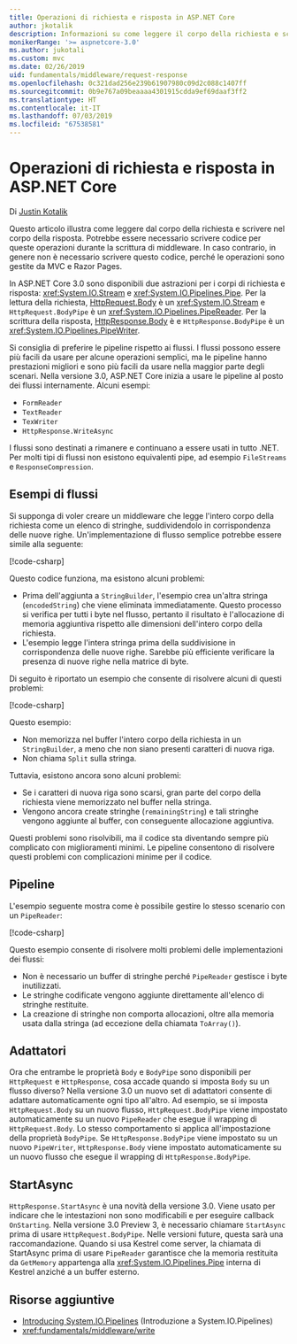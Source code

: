 ```yaml
---
title: Operazioni di richiesta e risposta in ASP.NET Core
author: jkotalik
description: Informazioni su come leggere il corpo della richiesta e scrivere il corpo della risposta in ASP.NET Core.
monikerRange: '>= aspnetcore-3.0'
ms.author: jukotali
ms.custom: mvc
ms.date: 02/26/2019
uid: fundamentals/middleware/request-response
ms.openlocfilehash: 0c321dad256e239b61907980c09d2c088c1407ff
ms.sourcegitcommit: 0b9e767a09beaaaa4301915cdda9ef69daaf3ff2
ms.translationtype: HT
ms.contentlocale: it-IT
ms.lasthandoff: 07/03/2019
ms.locfileid: "67538581"
---
```

# <a name="request-and-response-operations-in-aspnet-core"></a>Operazioni di richiesta e risposta in ASP.NET Core

Di [Justin Kotalik](https://github.com/jkotalik)

Questo articolo illustra come leggere dal corpo della richiesta e scrivere nel corpo della risposta. Potrebbe essere necessario scrivere codice per queste operazioni durante la scrittura di middleware. In caso contrario, in genere non è necessario scrivere questo codice, perché le operazioni sono gestite da MVC e Razor Pages.

In ASP.NET Core 3.0 sono disponibili due astrazioni per i corpi di richiesta e risposta: <xref:System.IO.Stream> e <xref:System.IO.Pipelines.Pipe>. Per la lettura della richiesta, [HttpRequest.Body](xref:Microsoft.AspNetCore.Http.HttpRequest.Body) è un <xref:System.IO.Stream> e `HttpRequest.BodyPipe` è un <xref:System.IO.Pipelines.PipeReader>. Per la scrittura della risposta, [HttpResponse.Body](xref:Microsoft.AspNetCore.Http.HttpResponse.Body) è e `HttpResponse.BodyPipe` è un <xref:System.IO.Pipelines.PipeWriter>.

Si consiglia di preferire le pipeline rispetto ai flussi. I flussi possono essere più facili da usare per alcune operazioni semplici, ma le pipeline hanno prestazioni migliori e sono più facili da usare nella maggior parte degli scenari. Nella versione 3.0, ASP.NET Core inizia a usare le pipeline al posto dei flussi internamente. Alcuni esempi:

- `FormReader`
- `TextReader`
- `TexWriter`
- `HttpResponse.WriteAsync`

I flussi sono destinati a rimanere e continuano a essere usati in tutto .NET. Per molti tipi di flussi non esistono equivalenti pipe, ad esempio `FileStreams` e `ResponseCompression`.

## <a name="stream-examples"></a>Esempi di flussi

Si supponga di voler creare un middleware che legge l'intero corpo della richiesta come un elenco di stringhe, suddividendolo in corrispondenza delle nuove righe. Un'implementazione di flusso semplice potrebbe essere simile alla seguente:

[!code-csharp[](request-response/samples/3.x/RequestResponseSample/Startup.cs?name=GetListOfStringsFromStream)]

Questo codice funziona, ma esistono alcuni problemi:

- Prima dell'aggiunta a `StringBuilder`, l'esempio crea un'altra stringa (`encodedString`) che viene eliminata immediatamente. Questo processo si verifica per tutti i byte nel flusso, pertanto il risultato è l'allocazione di memoria aggiuntiva rispetto alle dimensioni dell'intero corpo della richiesta.
- L'esempio legge l'intera stringa prima della suddivisione in corrispondenza delle nuove righe. Sarebbe più efficiente verificare la presenza di nuove righe nella matrice di byte.

Di seguito è riportato un esempio che consente di risolvere alcuni di questi problemi:

[!code-csharp[](request-response/samples/3.x/RequestResponseSample/Startup.cs?name=GetListOfStringsFromStreamMoreEfficient)]

Questo esempio:

- Non memorizza nel buffer l'intero corpo della richiesta in un `StringBuilder`, a meno che non siano presenti caratteri di nuova riga.
- Non chiama `Split` sulla stringa.

Tuttavia, esistono ancora sono alcuni problemi:

- Se i caratteri di nuova riga sono scarsi, gran parte del corpo della richiesta viene memorizzato nel buffer nella stringa.
- Vengono ancora create stringhe (`remainingString`) e tali stringhe vengono aggiunte al buffer, con conseguente allocazione aggiuntiva.

Questi problemi sono risolvibili, ma il codice sta diventando sempre più complicato con miglioramenti minimi. Le pipeline consentono di risolvere questi problemi con complicazioni minime per il codice.

## <a name="pipelines"></a>Pipeline

L'esempio seguente mostra come è possibile gestire lo stesso scenario con un `PipeReader`:

[!code-csharp[](request-response/samples/3.x/RequestResponseSample/Startup.cs?name=GetListOfStringFromPipe)]

Questo esempio consente di risolvere molti problemi delle implementazioni dei flussi:

- Non è necessario un buffer di stringhe perché `PipeReader` gestisce i byte inutilizzati.
- Le stringhe codificate vengono aggiunte direttamente all'elenco di stringhe restituite.
- La creazione di stringhe non comporta allocazioni, oltre alla memoria usata dalla stringa (ad eccezione della chiamata `ToArray()`).

## <a name="adapters"></a>Adattatori

Ora che entrambe le proprietà `Body` e `BodyPipe` sono disponibili per `HttpRequest` e `HttpResponse`, cosa accade quando si imposta `Body` su un flusso diverso? Nella versione 3.0 un nuovo set di adattatori consente di adattare automaticamente ogni tipo all'altro. Ad esempio, se si imposta `HttpRequest.Body` su un nuovo flusso, `HttpRequest.BodyPipe` viene impostato automaticamente su un nuovo `PipeReader` che esegue il wrapping di `HttpRequest.Body`. Lo stesso comportamento si applica all'impostazione della proprietà `BodyPipe`. Se `HttpResponse.BodyPipe` viene impostato su un nuovo `PipeWriter`, `HttpResponse.Body` viene impostato automaticamente su un nuovo flusso che esegue il wrapping di `HttpResponse.BodyPipe`.

## <a name="startasync"></a>StartAsync

`HttpResponse.StartAsync` è una novità della versione 3.0. Viene usato per indicare che le intestazioni non sono modificabili e per eseguire callback `OnStarting`. Nella versione 3.0 Preview 3, è necessario chiamare `StartAsync` prima di usare `HttpRequest.BodyPipe`. Nelle versioni future, questa sarà una raccomandazione. Quando si usa Kestrel come server, la chiamata di StartAsync prima di usare `PipeReader` garantisce che la memoria restituita da `GetMemory` appartenga alla <xref:System.IO.Pipelines.Pipe> interna di Kestrel anziché a un buffer esterno.

## <a name="additional-resources"></a>Risorse aggiuntive

- [Introducing System.IO.Pipelines](https://devblogs.microsoft.com/dotnet/system-io-pipelines-high-performance-io-in-net/) (Introduzione a System.IO.Pipelines)
- <xref:fundamentals/middleware/write>